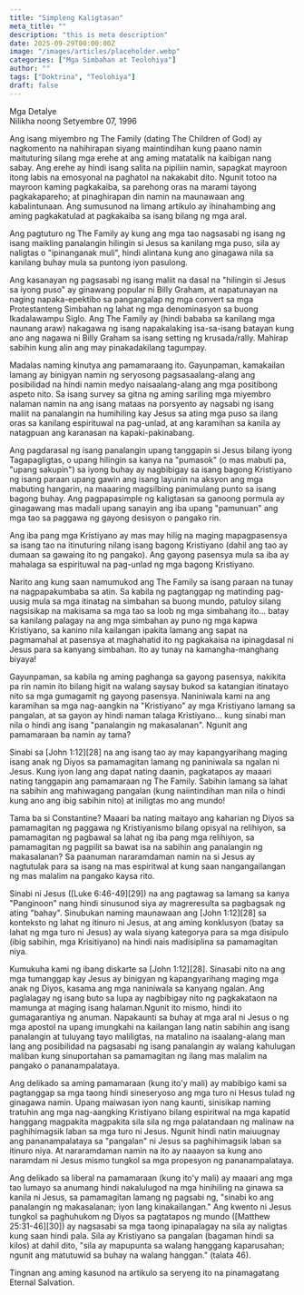 ```yaml
---
title: "Simpleng Kaligtasan"
meta_title: ""
description: "this is meta description"
date: 2025-09-29T00:00:00Z
image: "/images/articles/placeholder.webp"
categories: ["Mga Simbahan at Teolohiya"]
author: ""
tags: ["Doktrina", "Teolohiya"]
draft: false
---
```

Mga Detalye  
Nilikha noong Setyembre 07, 1996  
  
  
Ang isang miyembro ng The Family (dating The Children of God) ay nagkomento na nahihirapan siyang maintindihan kung paano namin maituturing silang mga erehe at ang aming matatalik na kaibigan nang sabay. Ang erehe ay hindi isang salita na pipiliin namin, sapagkat mayroon itong labis na emosyonal na paghatol na nakakabit dito. Ngunit totoo na mayroon kaming pagkakaiba, sa parehong oras na marami tayong pagkakapareho; at pinaghirapan din namin na maunawaan ang kabalintunaan. Ang sumusunod na limang artikulo ay ihinahambing ang aming pagkakatulad at pagkakaiba sa isang bilang ng mga aral.  
  
Ang pagtuturo ng The Family ay kung ang mga tao nagsasabi ng isang ng isang maikling panalangin hilingin si Jesus sa kanilang mga puso, sila ay naligtas o "ipinanganak muli", hindi alintana kung ano ginagawa nila sa kanilang buhay mula sa puntong iyon pasulong.  
  
Ang kasanayan ng pagsasabi ng isang maliit na dasal na "hilingin si Jesus sa iyong puso" ay ginawang popular ni Billy Graham, at napatunayan na naging napaka-epektibo sa pangangalap ng mga convert sa mga Protestanteng Simbahan ng lahat ng mga denominasyon sa buong Ikadalawampu Siglo. Ang The Family ay (hindi bababa sa kanilang mga naunang araw) nakagawa ng isang napakalaking isa-sa-isang batayan kung ano ang nagawa ni Billy Graham sa isang setting ng krusada/rally. Mahirap sabihin kung alin ang may pinakadakilang tagumpay.  
  
Madalas naming kinutya ang pamamaraang ito. Gayunpaman, kamakailan lamang ay binigyan namin ng seryosong pagsasaalang-alang ang posibilidad na hindi namin medyo naisaalang-alang ang mga positibong aspeto nito. Sa isang survey sa gitna ng aming sariling mga miyembro nalaman namin na ang isang mataas na porsyento ay nagsabi ng isang maliit na panalangin na humihiling kay Jesus sa ating mga puso sa ilang oras sa kanilang espirituwal na pag-unlad, at ang karamihan sa kanila ay natagpuan ang karanasan na kapaki-pakinabang.  
  
Ang pagdarasal ng isang panalangin upang tanggapin si Jesus bilang iyong Tagapagligtas, o upang hilingin sa kanya na "pumasok" (o mas mabuti pa, "upang sakupin") sa iyong buhay ay nagbibigay sa isang bagong Kristiyano ng isang paraan upang gawin ang isang layunin na aksyon ang mga mabuting hangarin, na maaaring magsilbing panimulang punto sa isang bagong buhay. Ang pagpapasimple ng kaligtasan sa ganoong pormula ay ginagawang mas madali upang sanayin ang iba upang "pamunuan" ang mga tao sa paggawa ng gayong desisyon o pangako rin.  
  
Ang iba pang mga Kristiyano ay mas may hilig na maging mapagpasensya sa isang tao na itinuturing nilang isang bagong Kristiyano (dahil ang tao ay dumaan sa gawaing ito ng pangako). Ang gayong pasensya mula sa iba ay mahalaga sa espirituwal na pag-unlad ng mga bagong Kristiyano.  
  
Narito ang kung saan namumukod ang The Family sa isang paraan na tunay na nagpapakumbaba sa atin. Sa kabila ng pagtanggap ng matinding pag-uusig mula sa mga itinatag na simbahan sa buong mundo, patuloy silang nagsisikap na makisama sa mga tao sa loob ng mga simbahang ito... batay sa kanilang palagay na ang mga simbahan ay puno ng mga kapwa Kristiyano, sa kanino nila kailangan ipakita lamang ang sapat na pagmamahal at pasensya at maghahatid ito ng pagkakaisa na ipinagdasal ni Jesus para sa kanyang simbahan. Ito ay tunay na kamangha-manghang biyaya!  
  
Gayunpaman, sa kabila ng aming paghanga sa gayong pasensya, nakikita pa rin namin ito bilang higit na walang saysay bukod sa katangian itinatayo nito sa mga gumagamit ng gayong pasensya. Naniniwala kami na ang karamihan sa mga nag-aangkin na "Kristiyano" ay mga Kristiyano lamang sa pangalan, at sa gayon ay hindi naman talaga Kristiyano... kung sinabi man nila o hindi ang isang "panalangin ng makasalanan". Ngunit ang pamamaraan ba namin ay tama?  
  
Sinabi sa [John 1:12][28] na ang isang tao ay may kapangyarihang maging isang anak ng Diyos sa pamamagitan lamang ng paniniwala sa ngalan ni Jesus. Kung iyon lang ang dapat nating daanin, pagkatapos ay maaari nating tanggapin ang pamamaraan ng The Family. Sabihin lamang sa lahat na sabihin ang mahiwagang pangalan (kung naiintindihan man nila o hindi kung ano ang ibig sabihin nito) at iniligtas mo ang mundo!  
  
Tama ba si Constantine? Maaari ba nating maitayo ang kaharian ng Diyos sa pamamagitan ng paggawa ng Kristiyanismo bilang opisyal na relihiyon, sa pamamagitan ng pagbawal sa lahat ng iba pang mga relihiyon, sa pamamagitan ng pagpilit sa bawat isa na sabihin ang panalangin ng makasalanan? Sa paanuman nararamdaman namin na si Jesus ay nagtutulak para sa isang na mas espiritwal at kung saan nangangailangan ng mas malalim na pangako kaysa rito.  
  
Sinabi ni Jesus ([Luke 6:46-49][29]) na ang pagtawag sa lamang sa kanya "Panginoon" nang hindi sinusunod siya ay magreresulta sa pagbagsak ng ating "bahay". Sinubukan naming maunawaan ang [John 1:12][28] sa konteksto ng lahat ng itinuro ni Jesus, at ang aming konklusyon (batay sa lahat ng mga turo ni Jesus) ay wala siyang kategorya para sa mga disipulo (ibig sabihin, mga Krisitiyano) na hindi nais madisiplina sa pamamagitan niya.  
  
Kumukuha kami ng ibang diskarte sa [John 1:12][28]. Sinasabi nito na ang mga tumanggap kay Jesus ay binigyan ng kapangyarihang maging mga anak ng Diyos, kasama ang mga naniniwala sa kanyang ngalan. Ang paglalagay ng isang buto sa lupa ay nagbibigay nito ng pagkakataon na mamunga at maging isang halaman.Ngunit ito mismo, hindi ito gumagarantiya ng anuman. Napakaunti sa buhay at mga aral ni Jesus o ng mga apostol na upang imungkahi na kailangan lang natin sabihin ang isang panalangin at tuluyang tayo maliligtas, na matalino na isaalang-alang man lang ang posibilidad na pagsasabi ng isang panalangin ay walang kahulugan maliban kung sinuportahan sa pamamagitan ng ilang mas malalim na pangako o pananampalataya.  
  
Ang delikado sa aming pamamaraan (kung ito'y mali) ay mabibigo kami sa pagtanggap sa mga taong hindi sineseryoso ang mga turo ni Hesus tulad ng ginagawa namin. Upang maiwasan iyon nang kaunti, sinisikap naming tratuhin ang mga nag-aangking Kristiyano bilang espiritwal na mga kapatid hanggang magpakita magpakita sila sila ng mga palatandaan ng malinaw na paghihimagsik laban sa mga turo ni Jesus. Ngunit hindi natin maiuugnay ang pananampalataya sa "pangalan" ni Jesus sa paghihimagsik laban sa itinuro niya. At nararamdaman namin na ito ay naaayon sa kung ano naramdam ni Jesus mismo tungkol sa mga propesyon ng pananampalataya.  
  
Ang delikado sa liberal na pamamaraan (kung ito'y mali) ay maaari ang mga tao lumayo sa anumang hindi nakalulugod na mga hinihiling na ginawa sa kanila ni Jesus, sa pamamagitan lamang ng pagsabi ng, "sinabi ko ang panalangin ng makasalanan; iyon lang kinakailangan." Ang kwento ni Jesus tungkol sa paghuhukom ng Diyos sa pagtatapos ng mundo ([Matthew 25:31-46][30]) ay nagsasabi sa mga taong ipinapalagay na sila ay naligtas kung saan hindi pala. Sila ay Kristiyano sa pangalan (bagaman hindi sa kilos) at dahil dito, "sila ay mapupunta sa walang hanggang kaparusahan; ngunit ang matutuwid sa buhay na walang hanggan." (talata 46).  
  
Tingnan ang aming kasunod na artikulo sa seryeng ito na pinamagatang Eternal Salvation.  
